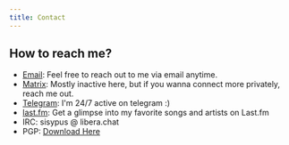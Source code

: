 ```yaml
---
title: Contact
---
```


## How to reach me?

- [Email](mailto:saqibmdmir@gmail.com): Feel free to reach out to me via email anytime.
- [Matrix](https://matrix.to/#/#prismcold:matrix.org): Mostly inactive here, but if you wanna connect more privately, reach me out.
- [Telegram](https://t.me/sisyphusbutsus): I'm 24/7 active on telegram :)
- [last.fm](https://www.last.fm/user/SisyphusButSus): Get a glimpse into my favorite songs and artists on Last.fm
- IRC: sisypus @ libera.chat
- PGP: [Download Here](/saqib.gpg)
